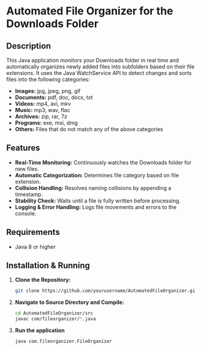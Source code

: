 # Automated File Organizer for the Downloads Folder

## Description
This Java application monitors your Downloads folder in real time and automatically organizes newly added files into subfolders based on their file extensions. It uses the Java WatchService API to detect changes and sorts files into the following categories:
- **Images:** jpg, jpeg, png, gif
- **Documents:** pdf, doc, docx, txt
- **Videos:** mp4, avi, mkv
- **Music:** mp3, wav, flac
- **Archives:** zip, rar, 7z
- **Programs:** exe, msi, dmg
- **Others:** Files that do not match any of the above categories

## Features
- **Real-Time Monitoring:** Continuously watches the Downloads folder for new files.
- **Automatic Categorization:** Determines file category based on file extension.
- **Collision Handling:** Resolves naming collisions by appending a timestamp.
- **Stability Check:** Waits until a file is fully written before processing.
- **Logging & Error Handling:** Logs file movements and errors to the console.

## Requirements
- Java 8 or higher

## Installation & Running

1. **Clone the Repository:**
   ```bash
   git clone https://github.com/yourusername/AutomatedFileOrganizer.git

2. **Navigate to Source Directory and Compile:**
   ```bash
   cd AutomatedFileOrganizer/src
   javac com/fileorganizer/*.java

3. **Run the application**
   ```bash
   java com.fileorganizer.FileOrganizer

